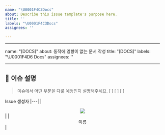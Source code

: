 ```yaml
---
name: "\U0001F4C3Docs"
about: Describe this issue template's purpose here.
title: ''
labels: "\U0001F4C3Docs"
assignees: ''

---
```


---
name: "[DOCS]"
about: 동작에 영향이 없는 문서 작성
title: "[DOCS]"
labels: "\U0001F4D6 Docs"
assignees: ''

---

## 🔎 이슈 설명

> 이슈에서 어떤 부분을 다룰 예정인지 설명해주세요.
[ ]
[ ]
[ ]

Issue 생성자
|---|
|<div align="center"><img src="https://contrib.rocks/image?repo={jihyeonAnAn}/{본인 public repository 이름 아무거나}" /></div>|
|<div align="center">이름</div>|
